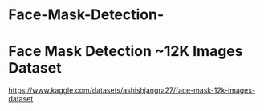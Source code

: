 # Face-Mask-Detection-


# Face Mask Detection ~12K Images Dataset
https://www.kaggle.com/datasets/ashishjangra27/face-mask-12k-images-dataset
